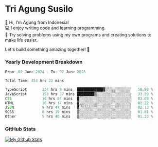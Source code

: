 # Tri Agung Susilo

👋 Hi, I'm Agung from Indonesia!<br>
💻 I enjoy writing code and learning programming.<br>
🧠 Try solving problems using my own programs and creating solutions to make life easier.

Let's build something amazing together! 🚀

### Yearly Development Breakdown

<!--START_SECTION:waka-->

```TypeScript JavaScript PHP
From: 02 June 2024 - To: 02 June 2025

Total Time: 454 hrs 22 mins

TypeScript       234 hrs 9 mins  ████████████▓░░░░░░░░░░░░   50.90 %
JavaScript       153 hrs 37 mins ████████▒░░░░░░░░░░░░░░░░   33.39 %
CSS              16 hrs 54 mins  █░░░░░░░░░░░░░░░░░░░░░░░░   03.68 %
HTML             10 hrs 14 mins  ▓░░░░░░░░░░░░░░░░░░░░░░░░   02.22 %
JSON             9 hrs 47 mins   ▓░░░░░░░░░░░░░░░░░░░░░░░░   02.13 %
SCSS             8 hrs 19 mins   ▒░░░░░░░░░░░░░░░░░░░░░░░░   01.81 %
Other            5 hrs 40 mins   ▒░░░░░░░░░░░░░░░░░░░░░░░░   01.23 %
```

<!--END_SECTION:waka-->

### GitHub Stats

[![My Github Stats](https://github-readme-stats.vercel.app/api?username=triagung128&show_icons=true&hide=contribs,issues&count_private=true&theme=tokyonight)](https://github.com/triagung128)

<!-- [![Top Langs](https://github-readme-stats.vercel.app/api/top-langs/?username=triagung128&layout=compact)](https://github.com/triagung128) -->

